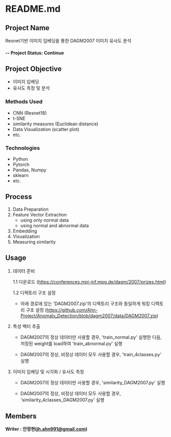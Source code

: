 # README.md

## Project Name
Resnet기반 이미지 임베딩을 통한 DAGM2007 이미지 유사도 분석


#### -- Project Status: Continue

## Project Objective
* 이미지 임베딩
* 유사도 측정 및 분석

### Methods Used
* CNN (Resnet18)
* t-SNE
* similarity measures (Euclidean distance)
* Data Visualization (scatter plot)
* etc. 

### Technologies
* Python
* Pytorch
* Pandas, Numpy
* sklearn
* etc. 

## Process
1. Data Preparation
2. Feature Vector Extraction
    - using only normal data
    - using normal and abnormal data
3. Embedding 
4. Visualization 
5. Measuring similarity

## Usage
1. 데이터 준비

    1.1 다운로드 (https://conferences.mpi-inf.mpg.de/dagm/2007/prizes.html)
  
    1.2 디렉토리 구조 설정 
      - 아래 경로에 있는 'DAGM2007.zip'의 디렉토리 구조와 동일하게 워킹 디렉토리 구조 설정
        (https://github.com/Ahn-Project/Anomaly_Detection/blob/dagm2007/data/DAGM2007.zip)

2. 특성 벡터 추출
    - DAGM2007의 정상 데이터만 사용할 경우,
     'train_normal.py' 실행한 다음, 저장된 weight를 load하여 'train_abnormal.py' 실행
    
    - DAGM2007의 정상, 비정상 데이터 모두 사용할 경우,
     'train_4classes.py' 실행

3. 이미지 임베딩 및 시각화 / 유사도 측정
    - DAGM2007의 정상 데이터만 사용할 경우,
      'similarity_DAGM2007.py' 실행
    
    - DAGM2007의 정상, 비정상 데이터 모두 사용할 경우,
      'similarity_4classes_DAGM2007.py' 실행


## Members

**Writer : 안정현(jh.ahn991@gmail.com)**



